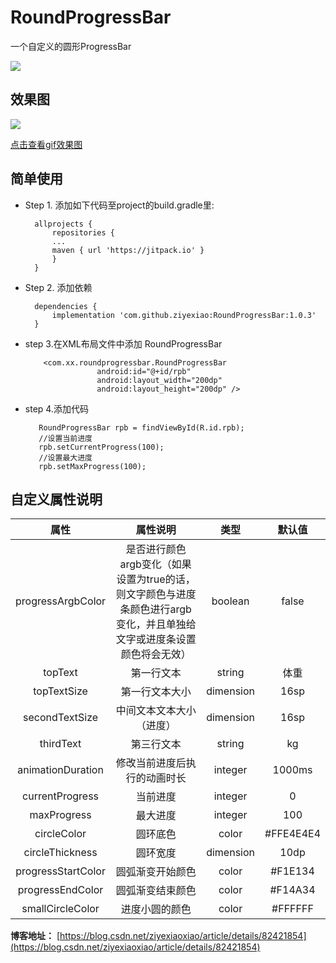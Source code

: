 # RoundProgressBar
一个自定义的圆形ProgressBar

[![](https://jitpack.io/v/ziyexiao/RoundProgressBar.svg)](https://jitpack.io/#ziyexiao/RoundProgressBar)

## 效果图

![](http://m.qpic.cn/psb?/V14Ej48r2rOT1E/aDa3ovrKl2xWwSPJD7H2mbMcZqAVb*DNrXTzRILv1bk!/b/dDQBAAAAAAAA&bo=OASABzgEgAcDCSw!&rf=viewer_4)

[点击查看gif效果图](https://img-blog.csdn.net/20180906124432826?watermark/2/text/aHR0cHM6Ly9ibG9nLmNzZG4ubmV0L3ppeWV4aWFveGlhbw==/font/5a6L5L2T/fontsize/400/fill/I0JBQkFCMA==/dissolve/70)

## 简单使用
* Step 1. 添加如下代码至project的build.gradle里:

	    allprojects {
	    	repositories {
			...
			maven { url 'https://jitpack.io' }
		    }
	    }
	
* Step 2. 添加依赖

	    dependencies {
	        implementation 'com.github.ziyexiao:RoundProgressBar:1.0.3'
	    }
	    
* step 3.在XML布局文件中添加 RoundProgressBar

          <com.xx.roundprogressbar.RoundProgressBar
                      android:id="@+id/rpb"
                      android:layout_width="200dp"
                      android:layout_height="200dp" />
                    
* step 4.添加代码

         RoundProgressBar rpb = findViewById(R.id.rpb);
         //设置当前进度
         rpb.setCurrentProgress(100);
         //设置最大进度
         rpb.setMaxProgress(100);
         

## 自定义属性说明

|属性|属性说明|类型|默认值|
|:--:|:--:|:--:|:--:|
|progressArgbColor|是否进行颜色argb变化（如果设置为true的话，则文字颜色与进度条颜色进行argb变化，并且单独给文字或进度条设置颜色将会无效）|boolean|false|
|topText|第一行文本|string|体重|
|topTextSize|第一行文本大小|dimension|16sp|
|secondTextSize|中间文本文本大小（进度）|dimension|16sp|
|thirdText|第三行文本|string|kg|
|animationDuration|修改当前进度后执行的动画时长|integer|1000ms|
|currentProgress|当前进度|integer|0|
|maxProgress|最大进度|integer|100|
|circleColor|圆环底色|color|#FFE4E4E4|
|circleThickness|圆环宽度|dimension|10dp|
|progressStartColor|圆弧渐变开始颜色|color|#F1E134|
|progressEndColor|圆弧渐变结束颜色|color|#F14A34|
|smallCircleColor|进度小圆的颜色|color|#FFFFFF|


**博客地址：** [https://blog.csdn.net/ziyexiaoxiao/article/details/82421854](https://blog.csdn.net/ziyexiaoxiao/article/details/82421854)


       
        
 
 

